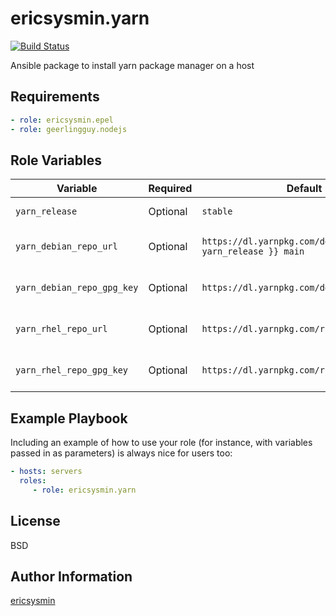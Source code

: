# ericsysmin.yarn

[![Build Status](https://travis-ci.com/ericsysmin/ansible-role-yarn.png?branch=master)](https://travis-ci.com/ericsysmin/ansible-role-yarn)

Ansible package to install yarn package manager on a host

## Requirements

```yaml
- role: ericsysmin.epel
- role: geerlingguy.nodejs
```

## Role Variables

| Variable                   | Required | Default                                                  | Comments              |
| -------------------------- | -------- | -------------------------------------------------------- | --------------------- |
| `yarn_release`             | Optional | `stable`                                                 | yarn version          |
| `yarn_debian_repo_url`     | Optional | `https://dl.yarnpkg.com/debian/ {{ yarn_release }} main` | Debian repository url |
| `yarn_debian_repo_gpg_key` | Optional | `https://dl.yarnpkg.com/debian/pubkey.gpg`               | Debian repository key |
| `yarn_rhel_repo_url`       | Optional | `https://dl.yarnpkg.com/rpm/`                            | Redhat repostiroy url |
| `yarn_rhel_repo_gpg_key`   | Optional | `https://dl.yarnpkg.com/rpm/pubkey.gpg`                  | Redhat repostiroy key |

## Example Playbook

Including an example of how to use your role (for instance, with variables
passed in as parameters) is always nice for users too:

```yaml
- hosts: servers
  roles:
     - role: ericsysmin.yarn
```

## License

BSD

## Author Information

[ericsysmin](https://ericsysmin.com)
